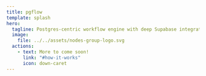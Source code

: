 ```yaml
---
title: pgflow
template: splash
hero:
  tagline: Postgres-centric workflow engine with deep Supabase integration
  image:
    file: ../../assets/nodes-group-logo.svg
  actions:
    - text: More to come soon!
      link: "#how-it-works"
      icon: down-caret
---
```

